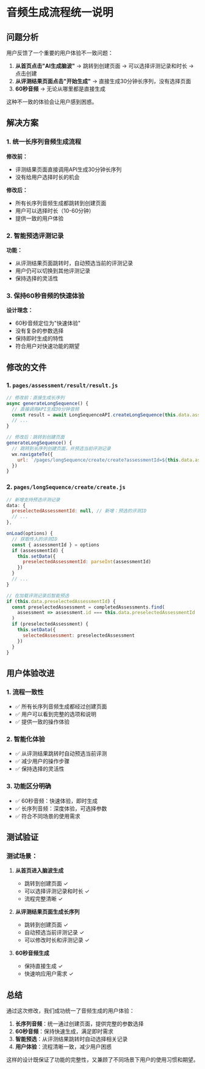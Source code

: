 # 音频生成流程统一说明

## 问题分析

用户反馈了一个重要的用户体验不一致问题：

1. **从首页点击"AI生成脑波"** → 跳转到创建页面 → 可以选择评测记录和时长 → 点击创建
2. **从评测结果页面点击"开始生成"** → 直接生成30分钟长序列，没有选择页面  
3. **60秒音频** → 无论从哪里都是直接生成

这种不一致的体验会让用户感到困惑。

## 解决方案

### 1. 统一长序列音频生成流程

**修改前：**
- 评测结果页面直接调用API生成30分钟长序列
- 没有给用户选择时长的机会

**修改后：**
- 所有长序列音频生成都跳转到创建页面
- 用户可以选择时长（10-60分钟）
- 提供一致的用户体验

### 2. 智能预选评测记录

**功能：**
- 从评测结果页面跳转时，自动预选当前的评测记录
- 用户仍可以切换到其他评测记录
- 保持选择的灵活性

### 3. 保持60秒音频的快速体验

**设计理念：**
- 60秒音频定位为"快速体验"
- 没有复杂的参数选择
- 保持即时生成的特性
- 符合用户对快速功能的期望

## 修改的文件

### 1. `pages/assessment/result/result.js`
```javascript
// 修改前：直接生成长序列
async generateLongSequence() {
  // 直接调用API生成30分钟音频
  const result = await LongSequenceAPI.createLongSequence(this.data.assessmentId, 30)
  // ...
}

// 修改后：跳转到创建页面
generateLongSequence() {
  // 跳转到长序列创建页面，并预选当前评测记录
  wx.navigateTo({
    url: `/pages/longSequence/create/create?assessmentId=${this.data.assessmentId}`
  })
}
```

### 2. `pages/longSequence/create/create.js`
```javascript
// 新增支持预选评测记录
data: {
  preselectedAssessmentId: null, // 新增：预选的评测ID
  // ...
},

onLoad(options) {
  // 获取传入的评测ID
  const { assessmentId } = options
  if (assessmentId) {
    this.setData({ 
      preselectedAssessmentId: parseInt(assessmentId)
    })
  }
  // ...
}

// 在加载评测记录后智能预选
if (this.data.preselectedAssessmentId) {
  const preselectedAssessment = completedAssessments.find(
    assessment => assessment.id === this.data.preselectedAssessmentId
  )
  if (preselectedAssessment) {
    this.setData({
      selectedAssessment: preselectedAssessment
    })
  }
}
```

## 用户体验改进

### 1. 流程一致性
- ✅ 所有长序列音频生成都经过创建页面
- ✅ 用户可以看到完整的选项和说明
- ✅ 提供一致的操作体验

### 2. 智能化体验
- ✅ 从评测结果跳转时自动预选当前评测
- ✅ 减少用户的操作步骤
- ✅ 保持选择的灵活性

### 3. 功能区分明确
- ✅ 60秒音频：快速体验，即时生成
- ✅ 长序列音频：深度体验，可选择参数
- ✅ 符合不同场景的使用需求

## 测试验证

### 测试场景：
1. **从首页进入脑波生成**
   - 跳转到创建页面 ✓
   - 可以选择评测记录和时长 ✓
   - 流程完整清晰 ✓

2. **从评测结果页面生成长序列**
   - 跳转到创建页面 ✓
   - 自动预选当前评测记录 ✓
   - 可以修改时长和评测记录 ✓

3. **60秒音频生成**
   - 保持直接生成 ✓
   - 快速响应用户需求 ✓

## 总结

通过这次修改，我们成功统一了音频生成的用户体验：

1. **长序列音频**：统一通过创建页面，提供完整的参数选择
2. **60秒音频**：保持快速生成，满足即时需求
3. **智能预选**：从评测结果跳转时自动选择相关记录
4. **用户体验**：流程清晰一致，减少用户困惑

这样的设计既保证了功能的完整性，又兼顾了不同场景下用户的使用习惯和期望。
